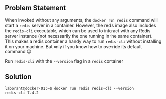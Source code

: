 ## Problem Statement

When invoked without any arguments, the `docker run redis` command will start a `redis` server in a container. However, the redis image also includes the `redis-cli` executable, which can be used to interact with any Redis server instance (not necessarily the one running in the same container). This makes a redis container a handy way to run `redis-cli` without installing it on your machine. But only if you know how to override its default command 😉

Run `redis-cli` with the `--version` flag in a `redis` container

## Solution

```
laborant@docker-01:~$ docker run redis redis-cli --version
redis-cli 7.4.2
```

